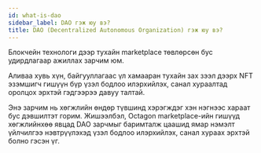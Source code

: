 ```yaml
---
id: what-is-dao
sidebar_label: DAO гэж юу вэ?
title: DAO (Decentralized Autonomous Organization) гэж юу вэ?
---
```

Блокчейн технологи дээр тухайн marketplace төвлөрсөн бус удирдлагаар ажиллах зарчим юм. 

Аливаа хувь хүн, байгууллагаас үл хамааран тухайн зах зээл дээрх NFT эзэмшигч гишүүн бүр үзэл бодлоо илэрхийлэх, санал хураалтад оролцох эрхтэй гэдгээрээ давуу талтай. 

Энэ зарчим нь хөгжлийн өндөр түвшинд хэрэгждэг хэн нэгнээс хараат бус дэвшилтэт горим. Жишээлбэл, Octagon marketplace-ийн гишүүд хөгжлийнхөө явцад DAO зарчмыг баримталж цаашид ямар нэмэлт үйлчилгээ нэвтрүүлэхэд үзэл бодлоо илэрхийлэх, санал хураах эрхтэй болно гэсэн үг.